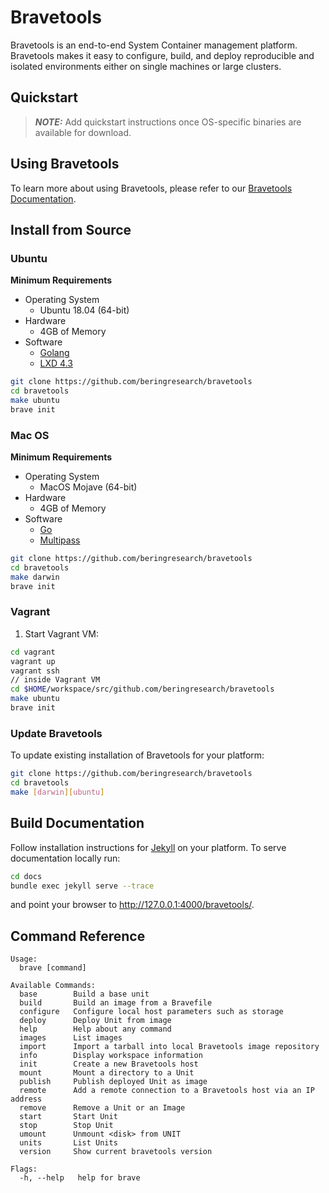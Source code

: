 # Bravetools
Bravetools is an end-to-end System Container management platform. Bravetools makes it easy to configure, build, and deploy reproducible and isolated environments either on single machines or large clusters.

## Quickstart

> **_NOTE:_** Add quickstart instructions once OS-specific binaries are available for download.

## Using Bravetools

To learn more about using Bravetools, please refer to our [Bravetools Documentation](https://beringresearch.github.io/bravetools/).

## Install from Source

### Ubuntu

**Minimum Requirements**
* Operating System
  * Ubuntu 18.04 (64-bit)
* Hardware
  * 4GB of Memory
* Software
  * [Golang](https://golang.org/)
  * [LXD 4.3](https://linuxcontainers.org/lxd/getting-started-cli/)

```bash
git clone https://github.com/beringresearch/bravetools
cd bravetools
make ubuntu
brave init
```

### Mac OS

**Minimum Requirements**
* Operating System
  * MacOS Mojave (64-bit)
* Hardware
  * 4GB of Memory
* Software
  * [Go](https://golang.org/)
  * [Multipass](https://multipass.run/)

```bash
git clone https://github.com/beringresearch/bravetools
cd bravetools
make darwin
brave init
```

### Vagrant

1. Start Vagrant VM:

```bash
cd vagrant
vagrant up
vagrant ssh
// inside Vagrant VM
cd $HOME/workspace/src/github.com/beringresearch/bravetools
make ubuntu
brave init
```

### Update Bravetools

To update existing installation of Bravetools for your platform:

```bash
git clone https://github.com/beringresearch/bravetools
cd bravetools
make [darwin][ubuntu]
```

## Build Documentation

Follow installation instructions for [Jekyll](https://jekyllrb.com/) on your platform.
To serve documentation locally run:

```bash
cd docs
bundle exec jekyll serve --trace
```

and point your browser to http://127.0.0.1:4000/bravetools/.


## Command Reference

```
Usage:
  brave [command]

Available Commands:
  base        Build a base unit
  build       Build an image from a Bravefile
  configure   Configure local host parameters such as storage
  deploy      Deploy Unit from image
  help        Help about any command
  images      List images
  import      Import a tarball into local Bravetools image repository
  info        Display workspace information
  init        Create a new Bravetools host
  mount       Mount a directory to a Unit
  publish     Publish deployed Unit as image
  remote      Add a remote connection to a Bravetools host via an IP address
  remove      Remove a Unit or an Image
  start       Start Unit
  stop        Stop Unit
  umount      Unmount <disk> from UNIT
  units       List Units
  version     Show current bravetools version

Flags:
  -h, --help   help for brave
```